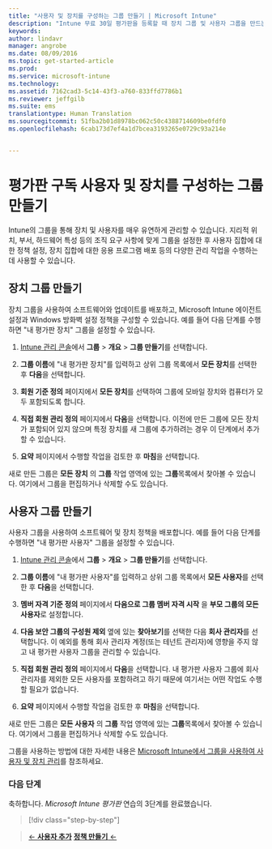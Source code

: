 ```yaml
---
title: "사용자 및 장치를 구성하는 그룹 만들기 | Microsoft Intune"
description: "Intune 무료 30일 평가판을 등록할 때 장치 그룹 및 사용자 그룹을 만드는 방법"
keywords: 
author: lindavr
manager: angrobe
ms.date: 08/09/2016
ms.topic: get-started-article
ms.prod: 
ms.service: microsoft-intune
ms.technology: 
ms.assetid: 7162cad3-5c14-43f3-a760-833ffd7786b1
ms.reviewer: jeffgilb
ms.suite: ems
translationtype: Human Translation
ms.sourcegitcommit: 51fba2b01d8978bc062c50c4388714609be0fdf0
ms.openlocfilehash: 6cab173d7ef4a1d7bcea3193265e0729c93a214e


---
```


# 평가판 구독 사용자 및 장치를 구성하는 그룹 만들기
Intune의 그룹을 통해 장치 및 사용자를 매우 유연하게 관리할 수 있습니다. 지리적 위치, 부서, 하드웨어 특성 등의 조직 요구 사항에 맞게 그룹을 설정한 후 사용자 집합에 대한 정책 설정, 장치 집합에 대한 응용 프로그램 배포 등의 다양한 관리 작업을 수행하는 데 사용할 수 있습니다.

## 장치 그룹 만들기
장치 그룹을 사용하여 소프트웨어와 업데이트를 배포하고, Microsoft Intune 에이전트 설정과 Windows 방화벽 설정 정책을 구성할 수 있습니다. 예를 들어 다음 단계를 수행하면 "내 평가판 장치" 그룹을 설정할 수 있습니다.

1.  [Intune 관리 콘솔](https://manage.microsoft.com/)에서 **그룹** &gt; **개요** &gt; **그룹 만들기**를 선택합니다.

2.  **그룹 이름**에 "내 평가판 장치"를 입력하고 상위 그룹 목록에서 **모든 장치**를 선택한 후 **다음**을 선택합니다.

3.  **회원 기준 정의** 페이지에서 **모든 장치**를 선택하여 그룹에 모바일 장치와 컴퓨터가 모두 포함되도록 합니다.

4.  **직접 회원 관리 정의** 페이지에서 **다음**을 선택합니다. 이전에 만든 그룹에 모든 장치가 포함되어 있지 않으며 특정 장치를 새 그룹에 추가하려는 경우 이 단계에서 추가할 수 있습니다.

5.  **요약** 페이지에서 수행할 작업을 검토한 후 **마침**을 선택합니다.

새로 만든 그룹은 **모든 장치** 의 **그룹** 작업 영역에 있는 **그룹**목록에서 찾아볼 수 있습니다. 여기에서 그룹을 편집하거나 삭제할 수도 있습니다.

## 사용자 그룹 만들기
사용자 그룹을 사용하여 소프트웨어 및 장치 정책을 배포합니다. 예를 들어 다음 단계를 수행하면 "내 평가판 사용자" 그룹을 설정할 수 있습니다.

1.  [Intune 관리 콘솔](https://manage.microsoft.com/)에서 **그룹** &gt; **개요** &gt; **그룹 만들기**를 선택합니다.

2.  **그룹 이름**에 "내 평가판 사용자"를 입력하고 상위 그룹 목록에서 **모든 사용자**를 선택한 후 **다음**을 선택합니다.

3.   **멤버 자격 기준 정의** 페이지에서 **다음으로 그룹 멤버 자격 시작** 을 **부모 그룹의 모든 사용자**로 설정합니다.

4.  **다음 보안 그룹의 구성원 제외** 옆에 있는 **찾아보기**를 선택한 다음 **회사 관리자**를 선택합니다. 이 예외를 통해 회사 관리자 계정(또는 테넌트 관리자)에 영향을 주지 않고 내 평가판 사용자 그룹을 관리할 수 있습니다.

5.  **직접 회원 관리 정의** 페이지에서 **다음**을 선택합니다. 내 평가판 사용자 그룹에 회사 관리자를 제외한 모든 사용자를 포함하려고 하기 때문에 여기서는 어떤 작업도 수행할 필요가 없습니다.

6.  **요약** 페이지에서 수행할 작업을 검토한 후 **마침**을 선택합니다.

새로 만든 그룹은 **모든 사용자** 의 **그룹** 작업 영역에 있는 **그룹**목록에서 찾아볼 수 있습니다. 여기에서 그룹을 편집하거나 삭제할 수도 있습니다.

그룹을 사용하는 방법에 대한 자세한 내용은 [Microsoft Intune에서 그룹을 사용하여 사용자 및 장치 관리](/Intune/Deploy-Use/use-groups-to-manage-users-and-devices-with-microsoft-intune)를 참조하세요.

### 다음 단계
축하합니다. *Microsoft Intune 평가판* 연습의 3단계를 완료했습니다.

>[!div class="step-by-step"]

>[&larr; **사용자 추가**](.\get-started-with-a-30-day-trial-of-microsoft-intune-step-2.md)     [**정책 만들기** &larr;](.\get-started-with-a-30-day-trial-of-microsoft-intune-step-4.md)  



<!--HONumber=Aug16_HO2-->



